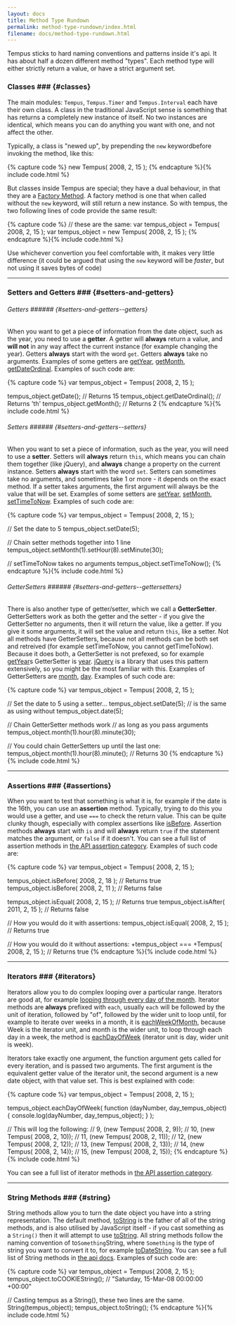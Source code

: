 ```yaml
---
layout: docs
title: Method Type Rundown
permalink: method-type-rundown/index.html
filename: docs/method-type-rundown.html
---
```

Tempus sticks to hard naming conventions and patterns inside it's api. It has 
about half a dozen different method "types". Each method type will either 
strictly return a value, or have a strict argument set.


### Classes ### {#classes}

The main modules: `Tempus`, `Tempus.Timer` and `Tempus.Interval` each have their
own class. A class in the traditional JavaScript sense is something that has 
returns a completely new instance of itself. No two instances are identical,
which means you can do anything you want with one, and not affect the other. 

Typically, a class is "newed up", by prepending the `new` keywordbefore invoking
the method, like this:

{% capture code %}
new Tempus( 2008, 2, 15 );
{% endcapture %}{% include code.html %}

But classes inside Tempus are special; they have a dual behaviour, in that they 
are a [Factory Method](http://en.wikipedia.org/wiki/Factory_method_pattern). A
factory method is one that when called without the `new` keyword, will still 
return a new instance. So with tempus, the two following lines of code provide 
the same result:
    
{% capture code %}
// these are the same:
var tempus_object = Tempus( 2008, 2, 15 );
var tempus_object = new Tempus( 2008, 2, 15 );
{% endcapture %}{% include code.html %}

Use whichever convertion you feel comfortable with, it makes very little 
difference (it could be argued that using the `new` keyword will be _faster_, 
but not using it saves bytes of code)

--------------------------------------------------------------------------------

### Setters and Getters ### {#setters-and-getters}

###### Getters ###### {#setters-and-getters--getters}

When you want to get a piece of information from the date object, such as the
year, you need to use a __getter__. A getter will __always__ return a value, and
__will not__ in any way affect the current instance (for example changing the 
year). Getters __always__ start with the word `get`. Getters __always__ take no 
arguments. Examples of some getters are [getYear](/api/getYear), 
[getMonth](/api/getMonth), [getDateOrdinal](/api/getDateOrdinal). Examples of 
such code are:

{% capture code %}
var tempus_object = Tempus( 2008, 2, 15 );

tempus_object.getDate(); // Returns 15
tempus_object.getDateOrdinal(); // Returns 'th'
tempus_object.getMonth(); // Returns 2
{% endcapture %}{% include code.html %}

###### Setters ###### {#setters-and-getters--setters}

When you want to set a piece of information, such as the year, you will need to 
use a __setter__. Setters will __always__ return `this`, which means you can 
chain them together (like jQuery), and __always__ change a property on the 
current instance. Setters __always__ start with the word `set`. Setters can 
sometimes take no arguments, and sometimes take 1 or more - it depends on the 
exact method. If a setter takes arguments, the first argument will always be the
value that will be set. Examples of some setters are [setYear](/api/setYear), 
[setMonth](/api/setMonth), [setTimeToNow](/api/setTimeToNow). 
Examples of such code are:

{% capture code %}
var tempus_object = Tempus( 2008, 2, 15 );

// Set the date to 5
tempus_object.setDate(5);

// Chain setter methods together into 1 line
tempus_object.setMonth(1).setHour(8).setMinute(30);

// setTimeToNow takes no arguments
tempus_object.setTimeToNow();
{% endcapture %}{% include code.html %}

###### GetterSetters ###### {#setters-and-getters--gettersetters}

There is also another type of getter/setter, which we call a __GetterSetter__.
GetterSetters work as both the getter and the setter - if you give the 
GetterSetter no arguments, then it will return the value, like a getter. If you 
give it some arguments, it will set the value and return `this`, like a setter.
Not all methods have GetterSetters, because not all methods can be both set and 
retreived (for example setTimeToNow, you cannot getTimeToNow). Because it does 
both, a GetterSetter is not prefexed, so for example [getYear](/api/getYear)s 
GetterSetter is [year](/api/year). [jQuery](http://jquery.com) is a library that
uses this pattern extensively, so you might be the most familiar with this. 
Examples of GetterSetters are [month](/api/month), [day](/api/day). Examples of 
such code are:

{% capture code %}
var tempus_object = Tempus( 2008, 2, 15 );

// Set the date to 5 using a setter...
tempus_object.setDate(5);
// is the same as using without
tempus_object.date(5);

// Chain GetterSetter methods work
// as long as you pass arguments
tempus_object.month(1).hour(8).minute(30);

// You could chain GetterSetters up until the last one:
tempus_object.month(1).hour(8).minute(); // Returns 30
{% endcapture %}{% include code.html %}

--------------------------------------------------------------------------------

### Assertions ### {#assertions}

When you want to test that something is what it is, for example if the date is 
the 16th, you can use an __assertion__ method. Typically, trying to do this you 
would use a getter, and use `===` to check the return value. This can be quite 
clunky though, especially with complex assertions like [isBefore](/api/isBefore).
Assertion methods __always__ start with `is` and will __always__ return `true` 
if the statement matches the argument, or `false` if it doesn't. You can see a 
full list of assertion methods in [the API assertion category](/api/assertions).
Examples of such code are:

{% capture code %}
var tempus_object = Tempus( 2008, 2, 15 );

tempus_object.isBefore( 2008, 2, 18 ); // Returns true
tempus_object.isBefore( 2008, 2, 11 ); // Returns false

tempus_object.isEqual( 2008, 2, 15 ); // Returns true
tempus_object.isAfter( 2011, 2, 15 ); // Returns false

// How you would do it with assertions:
tempus_object.isEqual( 2008, 2, 15 ); // Returns true

// How you would do it without assertions:
+tempus_object === +Tempus( 2008, 2, 15 ); // Returns true
{% endcapture %}{% include code.html %}

--------------------------------------------------------------------------------

### Iterators ### {#iterators}

Iterators allow you to do complex looping over a particular range. Iterators are
good at, for example [looping through every day of the month](/api/eachDayOfMonth).
Iterator methods are __always__ prefixed with `each`, usually `each` will be 
followed by the unit of iteration, followed by "of", followed by the wider 
unit to loop until, for example to iterate over weeks in a month, it is 
[eachWeekOfMonth](/api/eachWeekOfMonth), because Week is the iterator unit, and 
month is the wider unit, to loop through each day in a week, the method is 
[eachDayOfWeek](/api/eachDayOfWeek) (iterator unit is day, wider unit is week).

Iterators take exactly one argument, the function argument gets called for every
iteration, and is passed two arguments. The first argument is the equivalent
getter value of the iterator unit, the second argument is a new date object, 
with that value set. This is best explained with code:

{% capture code %}
var tempus_object = Tempus( 2008, 2, 15 );

tempus_object.eachDayOfWeek(
    function (dayNumber, day_tempus_object) {
        console.log(dayNumber, day_tempus_object);
    }
);

// This will log the following:
//  9,   (new Tempus( 2008, 2, 9));
//  10,  (new Tempus( 2008, 2, 10));
//  11,  (new Tempus( 2008, 2, 11));
//  12,  (new Tempus( 2008, 2, 12));
//  13,  (new Tempus( 2008, 2, 13));
//  14,  (new Tempus( 2008, 2, 14));
//  15,  (new Tempus( 2008, 2, 15));
{% endcapture %}{% include code.html %}

You can see a full list of iterator methods in 
[the API assertion category](/api/iterators).

--------------------------------------------------------------------------------

### String Methods ### {#string}

String methods allow you to turn the date object you have into a string 
representation. The default method, [toString](/api/toString) is the father of 
all of the string methods, and is also utilised by JavaScript itself - if you 
cast something as a `String()` then it will attempt to use 
[toString](/api/toString). All string methods follow the naming convention of 
to`Something`String, where `Something` is the type of string you want to convert
it to, for example [toDateString](/api/toDateString). You can see a full list of
String methods in [the api docs](/api/string). Examples of such code are:

{% capture code %}
var tempus_object = Tempus( 2008, 2, 15 );
tempus_object.toCOOKIEString(); // "Saturday, 15-Mar-08 00:00:00 +00:00"

// Casting tempus as a String(), these two lines are the same.
String(tempus_object);
tempus_object.toString();
{% endcapture %}{% include code.html %}
